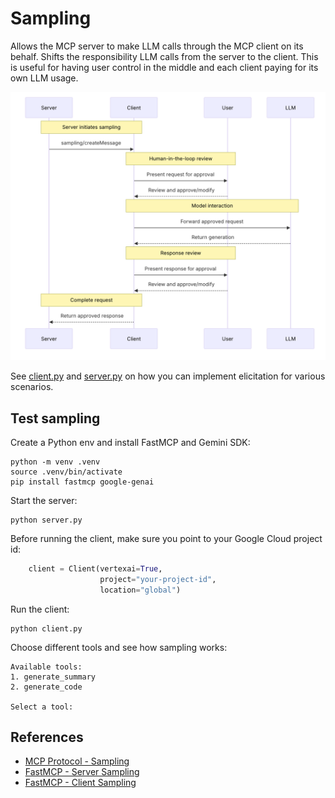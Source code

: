 # Sampling

Allows the MCP server to make LLM calls through the MCP client on its behalf. Shifts the responsibility LLM calls from
the server to the client. This is useful for having user control in the middle and each client paying for its own LLM
usage.

![Sampling](images/sampling.png)

See [client.py](./client.py) and [server.py](./server.py) on how you can implement elicitation for various scenarios.

## Test sampling

Create a Python env and install FastMCP and Gemini SDK:

```shell
python -m venv .venv
source .venv/bin/activate
pip install fastmcp google-genai
```

Start the server:

```shell
python server.py
```

Before running the client, make sure you point to your Google Cloud project id:

```python
    client = Client(vertexai=True,
                    project="your-project-id",
                    location="global")
```

Run the client:

```shell
python client.py
```

Choose different tools and see how sampling works:

```shell
Available tools:
1. generate_summary
2. generate_code

Select a tool:
```

## References

* [MCP Protocol - Sampling](https://modelcontextprotocol.io/specification/draft/client/sampling)
* [FastMCP - Server Sampling](https://gofastmcp.com/servers/sampling)
* [FastMCP - Client Sampling](https://gofastmcp.com/clients/sampling)
